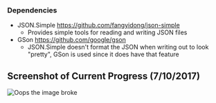 ### Dependencies
- JSON.Simple https://github.com/fangyidong/json-simple
	- Provides simple tools for reading and writing JSON files
- GSon https://github.com/google/gson
	- JSON.Simple doesn't format the JSON when writing out to look "pretty", GSon is used since it does have that feature

## Screenshot of Current Progress (7/10/2017)

![Oops the image broke](https://i.imgur.com/ZKALwWL.jpg "Elara Editor")